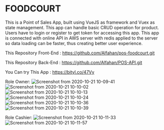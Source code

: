 # FOODCOURT

This is a Point of Sales App, built using VueJS as framework and Vuex as state management. This app can handle basic CRUD operation for product. Users have to login or register to get token for accessing this app. This app is connected with online API in AWS server with redis applied to the server so data loading can be faster, thus creating better user experience.

This Repository Front-End : https://github.com/Alfahan/pos-foodcourt.git

This Repository Back-End : https://github.com/Alfahan/POS-API.git

You Can try This App : https://bityl.co/47Vy

Role Owner:
![Screenshot from 2020-10-21 10-09-41](https://user-images.githubusercontent.com/49190810/96668786-1d1e4300-1386-11eb-82b6-86a12cf69358.png)
![Screenshot from 2020-10-21 10-10-02](https://user-images.githubusercontent.com/49190810/96668798-227b8d80-1386-11eb-9b1a-f9a7314faff7.png)
![Screenshot from 2020-10-21 10-10-13](https://user-images.githubusercontent.com/49190810/96668808-25767e00-1386-11eb-9ecf-2d424a0b9059.png)
![Screenshot from 2020-10-21 10-10-24](https://user-images.githubusercontent.com/49190810/96668813-27d8d800-1386-11eb-9e7f-076797458c33.png)
![Screenshot from 2020-10-21 10-10-36](https://user-images.githubusercontent.com/49190810/96668820-2dceb900-1386-11eb-857e-2cbaa0487367.png)
![Screenshot from 2020-10-21 10-10-39](https://user-images.githubusercontent.com/49190810/96668824-30c9a980-1386-11eb-9f57-a0ca501afd0d.png)

Role Cashier:
![Screenshot from 2020-10-21 10-11-33](https://user-images.githubusercontent.com/49190810/96668827-33c49a00-1386-11eb-867d-840ba51059f4.png)
![Screenshot from 2020-10-21 10-11-57](https://user-images.githubusercontent.com/49190810/96668835-36bf8a80-1386-11eb-993c-baa50240005c.png)

